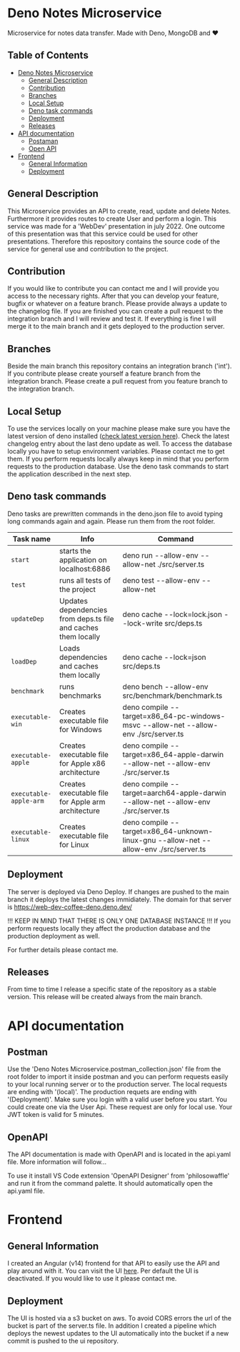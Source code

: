 # Deno Notes Microservice

Microservice for notes data transfer. Made with Deno, MongoDB and ❤️

## Table of Contents

- [Deno Notes Microservice](#deno-notes-microservice)
  - [General Description](#general-description)
  - [Contribution](#contribution)
  - [Branches](#branches)
  - [Local Setup](#local-setup)
  - [Deno task commands](#deno-task-commands)
  - [Deployment](#deployment)
  - [Releases](#releases)
- [API documentation](#api-documentation)
  - [Postaman](#postman)
  - [Open API](#openapi)
- [Frontend](#frontend)
  - [General Information](#general-information)
  - [Deployment](#deployment-1)

## General Description

This Microservice provides an API to create, read, update and delete Notes.
Furthermore it provides routes to create User and perform a login. This service
was made for a 'WebDev' presentation in july 2022. One outcome of this
presentation was that this service could be used for other presentations.
Therefore this repository contains the source code of the service for general
use and contribution to the project.

## Contribution

If you would like to contribute you can contact me and I will provide you access
to the necessary rights. After that you can develop your feature, bugfix or
whatever on a feature branch. Please provide always a update to the changelog
file. If you are finished you can create a pull request to the integration
branch and I will review and test it. If everything is fine I will merge it to
the main branch and it gets deployed to the production server.

## Branches

Beside the main branch this repository contains an integration branch ('int').
If you contribute please create yourself a feature branch from the integration
branch. Please create a pull request from you feature branch to the integration branch.

## Local Setup

To use the services locally on your machine please make sure you have the latest
version of deno installed ([check latest version here](https://deno.land/)).
Check the latest changelog entry about the last deno update as well. To access
the database locally you have to setup environment variables. Please contact me
to get them. If you perform requests locally always keep in mind that you
perform requests to the production database. Use the deno task commands to start
the application described in the next step.

## Deno task commands

Deno tasks are prewritten commands in the deno.json file to avoid typing long
commands again and again. Please run them from the root folder.

Task name | Info | Command
--- | --- | ---
`start` | starts the application on localhost:6886 | deno run --allow-env --allow-net ./src/server.ts
`test` | runs all tests of the project | deno test --allow-env --allow-net
`updateDep` | Updates dependencies from deps.ts file and caches them locally | deno cache --lock=lock.json --lock-write src/deps.ts
`loadDep` | Loads dependencies and caches them locally | deno cache --lock=json src/deps.ts
`benchmark` | runs benchmarks | deno bench --allow-env src/benchmark/benchmark.ts
`executable-win` | Creates executable file for Windows | deno compile --target=x86_64-pc-windows-msvc --allow-net --allow-env ./src/server.ts
`executable-apple` | Creates executable file for Apple x86 architecture | deno compile --target=x86_64-apple-darwin --allow-net --allow-env ./src/server.ts
`executable-apple-arm` | Creates executable file for Apple arm architecture | deno compile --target=aarch64-apple-darwin --allow-net --allow-env ./src/server.ts
`executable-linux` | Creates executable file for Linux | deno compile --target=x86_64-unknown-linux-gnu --allow-net --allow-env ./src/server.ts

## Deployment

The server is deployed via Deno Deploy. If changes are pushed to the main branch
it deploys the latest changes immidiately. The domain for that server is
https://web-dev-coffee-deno.deno.dev/

!!! KEEP IN MIND THAT THERE IS ONLY ONE DATABASE INSTANCE !!! If you perform
requests locally they affect the production database and the production
deployment as well.

For further details please contact me.

## Releases

From time to time I release a specific state of the repository as a stable version. This release will be created always from the main branch.

# API documentation

## Postman

Use the 'Deno Notes Microservice.postman_collection.json' file from the root
folder to import it inside postman and you can perform requests easily to your
local running server or to the production server. The local requests are ending
with '(local)'. The production requets are ending with '(Deployment)'. Make sure
you login with a valid user before you start. You could create one via the User
Api. These request are only for local use. Your JWT token is valid for 5
minutes.

## OpenAPI

The API documentation is made with OpenAPI and is located in the api.yaml file.
More information will follow...

To use it install VS Code extension 'OpenAPI Designer' from 'philosowaffle' and
run it from the command palette. It should automatically open the api.yaml file.

# Frontend

## General Information

I created an Angular (v14) frontend for that API to easily use the API and play
around with it. You can visit the UI
[here](http://webdevcoffe-deno-microservice.s3-website.eu-central-1.amazonaws.com).
Per default the UI is deactivated. If you would like to use it please contact
me.

## Deployment

The UI is hosted via a s3 bucket on aws. To avoid CORS errors the url of the
bucket is part of the server.ts file. In addition I created a pipeline which
deploys the newest updates to the UI automatically into the bucket if a new
commit is pushed to the ui repository.
